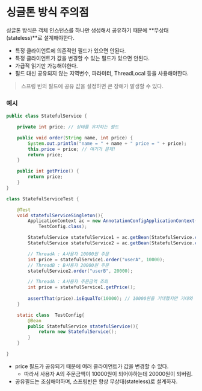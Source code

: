# 싱글톤 방식 주의점
싱글톤 방식은 객체 인스턴스를 하나만 생성해서 공유하기 때문에 **무상태(stateless)**로 설계해야한다.
- 특정 클라이언트에 의존적인 필드가 있으면 안된다.
- 특정 클라이언트가 값을 변경할 수 있는 필드가 있으면 안된다.
- 가급적 읽기만 가능해야한다.
- 필드 대신 공유되지 않는 지역변수, 파라미터, ThreadLocal 등을 사용해야한다.

> 스프링 빈의 필드에 공유 값을 설정하면 큰 장애가 발생할 수 있다.

### 예시
```java
public class StatefulService {

    private int price; // 상태를 유지하는 필드

    public void order(String name, int price) {
        System.out.println("name = " + name + " price = " + price);
        this.price = price; // 여기가 문제!
        return price;
    }

    public int getPrice() {
        return price;
    }
}
```

```java
class StatefulServiceTest {

    @Test
    void statefulServiceSingleton(){
        ApplicationContext ac = new AnnotationConfigApplicationContext(
            TestConfig.class);

        StatefulService statefulService1 = ac.getBean(StatefulService.class);
        StatefulService statefulService2 = ac.getBean(StatefulService.class);

        // ThreadA : A사용자 10000원 주문
        int price = statefulService1.order("userA", 10000);
        // ThreadB : B사용자 20000원 주문
        statefulService2.order("userB", 20000);

        // ThreadA : A사용자 주문금액 조회
        int price = statefulService1.getPrice();
        
        assertThat(price).isEqualTo(10000); // 10000원을 기대했지만 기대와 다르게 20000원 출력
    }

    static class  TestConfig{
        @Bean
        public StatefulService statefulService(){
            return new StatefulService();
        }
    }

}
```
- price 필드가 공유되기 때문에 여러 클라이언트가 값을 변경할 수 있다.
  - 따라서 사용자 A의 주문금액이 10000원이 되어야하는데 20000원이 되버림.
- 공유필드는 조심해야하며, 스프링빈은 항상 무상태(stateless)로 설계하자. 
